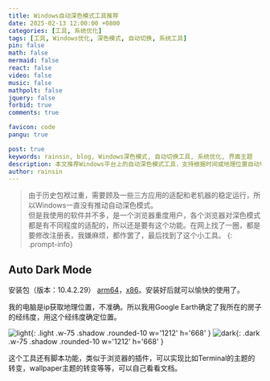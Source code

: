 ```yaml
---
title: Windows自动深色模式工具推荐
date: 2025-02-13 12:00:00 +0800
categories: [工具, 系统优化]
tags: [工具, Windows优化, 深色模式, 自动切换, 系统工具]
pin: false
math: false
mermaid: false
react: false
video: false
music: false
mathpolt: false
jquery: false
forbid: true
comments: true

favicon: code
pangu: true

post: true
keywords: rainsin, blog, Windows深色模式, 自动切换工具, 系统优化, 界面主题
description: 本文推荐Windows平台上的自动深色模式工具，支持根据时间或地理位置自动切换明暗主题，提升使用体验。
author: rainsin
---
```


>由于历史包袱过重，需要顾及一些三方应用的适配和老机器的稳定运行，所以Windows一直没有推动自动深色模式。<br>
>但是我使用的软件并不多，是一个浏览器重度用户，各个浏览器对深色模式都是有不同程度的适配的，所以还是要有这个功能。在网上找了一圈，都是要修改注册表，我嫌麻烦，都作罢了，最后找到了这个小工具。
{: .prompt-info}

## Auto Dark Mode

安装包（版本：10.4.2.29） [arm64](https://source.rainsin.cn/%E5%AE%89%E8%A3%85%E5%8C%85/AutoDarkModeX_10.4.2.29_ARM64.exe)，[x86](https://source.rainsin.cn/%E5%AE%89%E8%A3%85%E5%8C%85/AutoDarkModeX_10.4.2.29_x86.exe)。安装好后就可以愉快的使用了。

我的电脑是ip获取地理位置，不准确。所以我用Google Earth确定了我所在的房子的经纬度，用这个经纬度确定位置。

![light](https://source.rainsin.cn/img/post/autodark/Snipaste_2025-02-13_22-10-33.png){: .light .w-75 .shadow .rounded-10 w='1212' h='668' }
![dark](https://source.rainsin.cn/img/post/autodark/Snipaste_2025-02-13_22-09-42.png){: .dark .w-75 .shadow .rounded-10 w='1212' h='668' }

这个工具还有脚本功能，类似于浏览器的插件，可以实现比如Terminal的主题的转变，wallpaper主题的转变等等，可以自己看看文档。